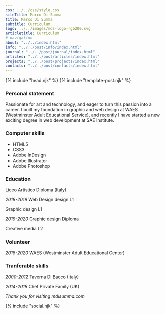 ```yaml
---
css: ../../css/style.css
siteTitle: Marco Di Summa
title: Marco Di Summa
subtitle: Curriculum
logo: ../../images/mds-logo-rgb200.svg
articletitle: Curriculum
# navigation
about: "../../index.html"
info: "../../post/info/index.html"
journal: "../../post/journal/index.html"
articles: "../../post/articles/index.html"
projects: "../../post/projects/index.html"
contacts: "../../post/contacts/index.html"
---
```


<!DOCTYPE html>
<html lang="en">
{% include "head.njk" %}
<body>
{% include "template-post.njk" %}
<!----------- main ------------>
<main> 
<article>


### Personal statement
Passionate for art and technology, and eager to turn this passion into a career. I built my foundation in graphic and web design at WAES (Westminster Adult Educational Service), and recently I have started a new exciting degree in web development at SAE Institute.

### Computer skills
- HTML5
- CSS3
- Adobe InDesign
- Adobe Illustrator
- Adobe Photoshop

### Education
Liceo Artistico Diploma (Italy)

*2018-2019* 
Web Design design L1 

Graphic design L1

*2019-2020*
Graphic design Diploma

Creative media L2

### Volunteer
*2018-2020* 
WAES (Westminster Adult Educational Center)
### Tranferable skills

*2000-2012* 
Taverna Di Bacco (Italy)

*2014-2018*
Chef Private Family (UK)

</article> 

*Thank you for visiting mdisumma.com*

</main>
<!-- ----------footer---------- -->
{% include "social.njk" %}
</body>
</html>
